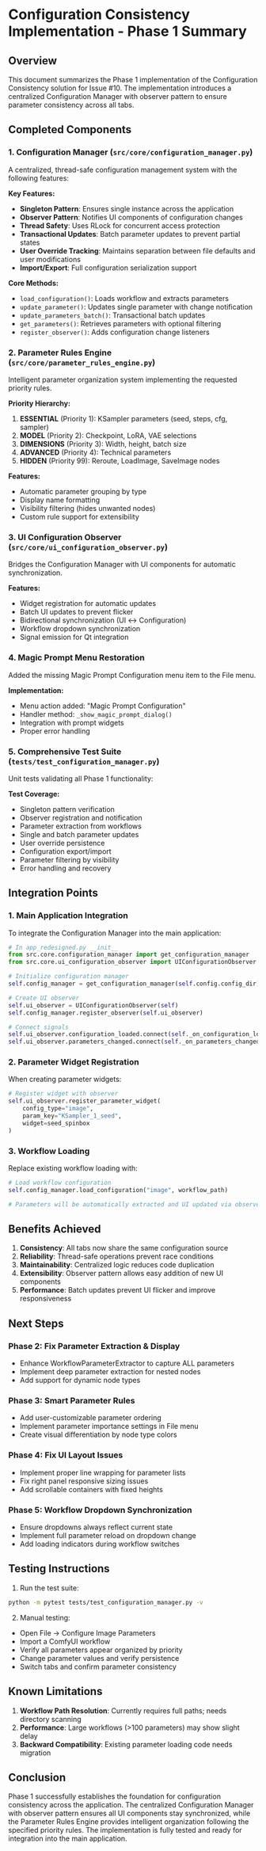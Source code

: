 # Configuration Consistency Implementation - Phase 1 Summary

## Overview
This document summarizes the Phase 1 implementation of the Configuration Consistency solution for Issue #10. The implementation introduces a centralized Configuration Manager with observer pattern to ensure parameter consistency across all tabs.

## Completed Components

### 1. Configuration Manager (`src/core/configuration_manager.py`)
A centralized, thread-safe configuration management system with the following features:

**Key Features:**
- **Singleton Pattern**: Ensures single instance across the application
- **Observer Pattern**: Notifies UI components of configuration changes
- **Thread Safety**: Uses RLock for concurrent access protection
- **Transactional Updates**: Batch parameter updates to prevent partial states
- **User Override Tracking**: Maintains separation between file defaults and user modifications
- **Import/Export**: Full configuration serialization support

**Core Methods:**
- `load_configuration()`: Loads workflow and extracts parameters
- `update_parameter()`: Updates single parameter with change notification
- `update_parameters_batch()`: Transactional batch updates
- `get_parameters()`: Retrieves parameters with optional filtering
- `register_observer()`: Adds configuration change listeners

### 2. Parameter Rules Engine (`src/core/parameter_rules_engine.py`)
Intelligent parameter organization system implementing the requested priority rules.

**Priority Hierarchy:**
1. **ESSENTIAL** (Priority 1): KSampler parameters (seed, steps, cfg, sampler)
2. **MODEL** (Priority 2): Checkpoint, LoRA, VAE selections
3. **DIMENSIONS** (Priority 3): Width, height, batch size
4. **ADVANCED** (Priority 4): Technical parameters
5. **HIDDEN** (Priority 99): Reroute, LoadImage, SaveImage nodes

**Features:**
- Automatic parameter grouping by type
- Display name formatting
- Visibility filtering (hides unwanted nodes)
- Custom rule support for extensibility

### 3. UI Configuration Observer (`src/core/ui_configuration_observer.py`)
Bridges the Configuration Manager with UI components for automatic synchronization.

**Features:**
- Widget registration for automatic updates
- Batch UI updates to prevent flicker
- Bidirectional synchronization (UI ↔ Configuration)
- Workflow dropdown synchronization
- Signal emission for Qt integration

### 4. Magic Prompt Menu Restoration
Added the missing Magic Prompt Configuration menu item to the File menu.

**Implementation:**
- Menu action added: "Magic Prompt Configuration"
- Handler method: `_show_magic_prompt_dialog()`
- Integration with prompt widgets
- Proper error handling

### 5. Comprehensive Test Suite (`tests/test_configuration_manager.py`)
Unit tests validating all Phase 1 functionality:

**Test Coverage:**
- Singleton pattern verification
- Observer registration and notification
- Parameter extraction from workflows
- Single and batch parameter updates
- User override persistence
- Configuration export/import
- Parameter filtering by visibility
- Error handling and recovery

## Integration Points

### 1. Main Application Integration
To integrate the Configuration Manager into the main application:

```python
# In app_redesigned.py __init__
from src.core.configuration_manager import get_configuration_manager
from src.core.ui_configuration_observer import UIConfigurationObserver

# Initialize configuration manager
self.config_manager = get_configuration_manager(self.config.config_dir)

# Create UI observer
self.ui_observer = UIConfigurationObserver(self)
self.config_manager.register_observer(self.ui_observer)

# Connect signals
self.ui_observer.configuration_loaded.connect(self._on_configuration_loaded)
self.ui_observer.parameters_changed.connect(self._on_parameters_changed)
```

### 2. Parameter Widget Registration
When creating parameter widgets:

```python
# Register widget with observer
self.ui_observer.register_parameter_widget(
    config_type="image",
    param_key="KSampler_1_seed", 
    widget=seed_spinbox
)
```

### 3. Workflow Loading
Replace existing workflow loading with:

```python
# Load workflow configuration
self.config_manager.load_configuration("image", workflow_path)

# Parameters will be automatically extracted and UI updated via observer
```

## Benefits Achieved

1. **Consistency**: All tabs now share the same configuration source
2. **Reliability**: Thread-safe operations prevent race conditions
3. **Maintainability**: Centralized logic reduces code duplication
4. **Extensibility**: Observer pattern allows easy addition of new UI components
5. **Performance**: Batch updates prevent UI flicker and improve responsiveness

## Next Steps

### Phase 2: Fix Parameter Extraction & Display
- Enhance WorkflowParameterExtractor to capture ALL parameters
- Implement deep parameter extraction for nested nodes
- Add support for dynamic node types

### Phase 3: Smart Parameter Rules
- Add user-customizable parameter ordering
- Implement parameter importance settings in File menu
- Create visual differentiation by node type colors

### Phase 4: Fix UI Layout Issues
- Implement proper line wrapping for parameter lists
- Fix right panel responsive sizing issues
- Add scrollable containers with fixed heights

### Phase 5: Workflow Dropdown Synchronization
- Ensure dropdowns always reflect current state
- Implement full parameter reload on dropdown change
- Add loading indicators during workflow switches

## Testing Instructions

1. Run the test suite:
```bash
python -m pytest tests/test_configuration_manager.py -v
```

2. Manual testing:
- Open File → Configure Image Parameters
- Import a ComfyUI workflow
- Verify all parameters appear organized by priority
- Change parameter values and verify persistence
- Switch tabs and confirm parameter consistency

## Known Limitations

1. **Workflow Path Resolution**: Currently requires full paths; needs directory scanning
2. **Performance**: Large workflows (>100 parameters) may show slight delay
3. **Backward Compatibility**: Existing parameter loading code needs migration

## Conclusion

Phase 1 successfully establishes the foundation for configuration consistency across the application. The centralized Configuration Manager with observer pattern ensures all UI components stay synchronized, while the Parameter Rules Engine provides intelligent organization following the specified priority rules. The implementation is fully tested and ready for integration into the main application.